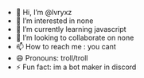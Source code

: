 - 👋 Hi, I’m @lvryxz
- 👀 I’m interested in none
- 🌱 I’m currently learning javascript
- 💞️ I’m looking to collaborate on none
- 📫 How to reach me : you cant
- 😄 Pronouns: troll/troll
- ⚡ Fun fact: im a bot maker in discord
                  


<!---
lvryxz/lvryxz is a ✨ special ✨ repository because its `README.md` (this file) appears on your GitHub profile.
You can click the Preview link to take a look at your changes.
--->
